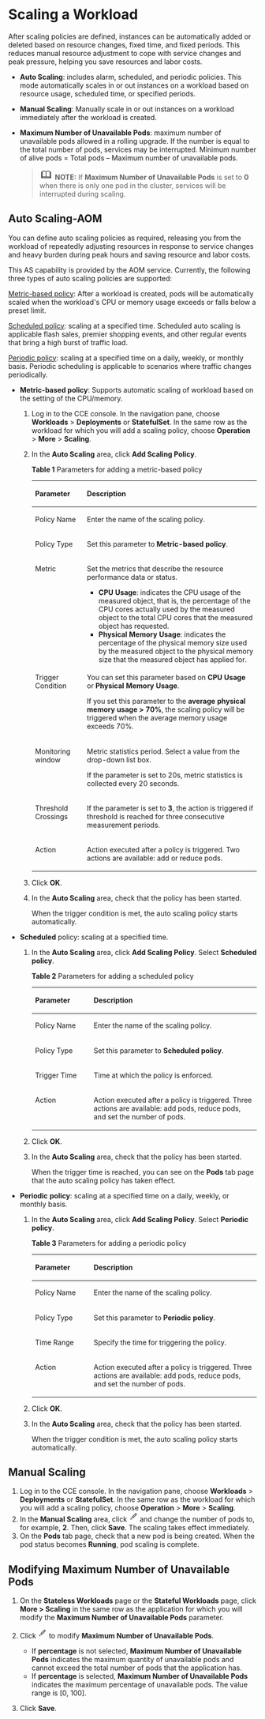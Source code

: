 # Scaling a Workload<a name="cce_01_0057"></a>

After  scaling policies  are defined, instances can be automatically added or deleted based on resource changes, fixed time, and fixed periods. This reduces manual resource adjustment to cope with service changes and peak pressure, helping you save resources and labor costs.

-   **Auto Scaling**: includes alarm, scheduled, and periodic policies. This mode automatically scales in or out instances on a workload based on resource usage, scheduled time, or specified periods.
-   **Manual Scaling**: Manually scale in or out instances on a workload immediately after the workload is created.
-   **Maximum Number of Unavailable Pods**: maximum number of unavailable pods allowed in a rolling upgrade. If the number is equal to the total number of pods, services may be interrupted. Minimum number of alive pods = Total pods – Maximum number of unavailable pods.

    >![](public_sys-resources/icon-note.gif) **NOTE:** 
    >If  **Maximum Number of Unavailable Pods**  is set to  **0**  when there is only one pod in the cluster, services will be interrupted during scaling.


## Auto Scaling-AOM<a name="section1656965814562"></a>

You can define auto scaling policies as required, releasing you from the workload of repeatedly adjusting resources in response to service changes and heavy burden during peak hours and saving resource and labor costs.

This AS capability is provided by the AOM service. Currently, the following three types of auto scaling policies are supported:

[Metric-based policy](#li16804196913): After a workload is created, pods will be automatically scaled when the workload's CPU or memory usage exceeds or falls below a preset limit.

[Scheduled policy](#li1595211281895): scaling at a specified time. Scheduled auto scaling is applicable flash sales, premier shopping events, and other regular events that bring a high burst of traffic load.

[Periodic policy](#li35861531491): scaling at a specified time on a daily, weekly, or monthly basis. Periodic scheduling is applicable to scenarios where traffic changes periodically.

-   <a name="li16804196913"></a>**Metric-based policy**: Supports automatic scaling of workload based on the setting of the CPU/memory.
    1.  Log in to the CCE console. In the navigation pane, choose  **Workloads**  \>  **Deployments**  or  **StatefulSet**. In the same row as the workload for which you will add a scaling policy, choose  **Operation**  \>  **More**  \>  **Scaling**.
    2.  In the  **Auto Scaling**  area, click  **Add Scaling Policy**.

        **Table  1**  Parameters for adding a metric-based policy

        <a name="table19998181617578"></a>
        <table><thead align="left"><tr id="row152117205715"><th class="cellrowborder" valign="top" width="23%" id="mcps1.2.3.1.1"><p id="p154121795719"><a name="p154121795719"></a><a name="p154121795719"></a>Parameter</p>
        </th>
        <th class="cellrowborder" valign="top" width="77%" id="mcps1.2.3.1.2"><p id="p87151735714"><a name="p87151735714"></a><a name="p87151735714"></a>Description</p>
        </th>
        </tr>
        </thead>
        <tbody><tr id="row18981795718"><td class="cellrowborder" valign="top" width="23%" headers="mcps1.2.3.1.1 "><p id="p1612131785715"><a name="p1612131785715"></a><a name="p1612131785715"></a>Policy Name</p>
        </td>
        <td class="cellrowborder" valign="top" width="77%" headers="mcps1.2.3.1.2 "><p id="p1514161785713"><a name="p1514161785713"></a><a name="p1514161785713"></a>Enter the name of the scaling policy.</p>
        </td>
        </tr>
        <tr id="row315181717574"><td class="cellrowborder" valign="top" width="23%" headers="mcps1.2.3.1.1 "><p id="p418141765713"><a name="p418141765713"></a><a name="p418141765713"></a>Policy Type</p>
        </td>
        <td class="cellrowborder" valign="top" width="77%" headers="mcps1.2.3.1.2 "><p id="p622317175715"><a name="p622317175715"></a><a name="p622317175715"></a>Set this parameter to <span class="uicontrol" id="uicontrol57503634515"><a name="uicontrol57503634515"></a><a name="uicontrol57503634515"></a><b>Metric-based policy</b></span>.</p>
        </td>
        </tr>
        <tr id="row17669451397"><td class="cellrowborder" valign="top" width="23%" headers="mcps1.2.3.1.1 "><p id="p86701459915"><a name="p86701459915"></a><a name="p86701459915"></a>Metric</p>
        </td>
        <td class="cellrowborder" valign="top" width="77%" headers="mcps1.2.3.1.2 "><p id="p16701951895"><a name="p16701951895"></a><a name="p16701951895"></a>Set the metrics that describe the resource performance data or status.</p>
        <a name="ul20392191212016"></a><a name="ul20392191212016"></a><ul id="ul20392191212016"><li><strong id="b790894192518"><a name="b790894192518"></a><a name="b790894192518"></a>CPU Usage</strong>: indicates the CPU usage of the measured object, that is, the percentage of the CPU cores actually used by the measured object to the total CPU cores that the measured object has requested.</li><li><strong id="b1764184811255"><a name="b1764184811255"></a><a name="b1764184811255"></a>Physical Memory Usage</strong>: indicates the percentage of the physical memory size used by the measured object to the physical memory size that the measured object has applied for.</li></ul>
        </td>
        </tr>
        <tr id="row122211765714"><td class="cellrowborder" valign="top" width="23%" headers="mcps1.2.3.1.1 "><p id="p102417173579"><a name="p102417173579"></a><a name="p102417173579"></a>Trigger Condition</p>
        </td>
        <td class="cellrowborder" valign="top" width="77%" headers="mcps1.2.3.1.2 "><p id="p02641715716"><a name="p02641715716"></a><a name="p02641715716"></a>You can set this parameter based on <span class="uicontrol" id="uicontrol1561224791720"><a name="uicontrol1561224791720"></a><a name="uicontrol1561224791720"></a><b>CPU Usage</b></span> or <span class="uicontrol" id="uicontrol166121847141715"><a name="uicontrol166121847141715"></a><a name="uicontrol166121847141715"></a><b>Physical Memory Usage</b></span>.</p>
        <p id="p102871735719"><a name="p102871735719"></a><a name="p102871735719"></a>If you set this parameter to the <strong id="b196183581268"><a name="b196183581268"></a><a name="b196183581268"></a>average physical memory usage &gt; 70%</strong>, the scaling policy will be triggered when the average memory usage exceeds 70%.</p>
        </td>
        </tr>
        <tr id="row093120121869"><td class="cellrowborder" valign="top" width="23%" headers="mcps1.2.3.1.1 "><p id="p393115121169"><a name="p393115121169"></a><a name="p393115121169"></a>Monitoring window</p>
        </td>
        <td class="cellrowborder" valign="top" width="77%" headers="mcps1.2.3.1.2 "><p id="p152221321617"><a name="p152221321617"></a><a name="p152221321617"></a>Metric statistics period. Select a value from the drop-down list box.</p>
        <p id="p152223321267"><a name="p152223321267"></a><a name="p152223321267"></a>If the parameter is set to 20s, metric statistics is collected every 20 seconds.</p>
        </td>
        </tr>
        <tr id="row1735111705710"><td class="cellrowborder" valign="top" width="23%" headers="mcps1.2.3.1.1 "><p id="p1936617175719"><a name="p1936617175719"></a><a name="p1936617175719"></a>Threshold Crossings</p>
        </td>
        <td class="cellrowborder" valign="top" width="77%" headers="mcps1.2.3.1.2 "><p id="p93816171572"><a name="p93816171572"></a><a name="p93816171572"></a>If the parameter is set to <strong id="b66181047141719"><a name="b66181047141719"></a><a name="b66181047141719"></a>3</strong>, the action is triggered if threshold is reached for three consecutive measurement periods.</p>
        </td>
        </tr>
        <tr id="row139111716578"><td class="cellrowborder" valign="top" width="23%" headers="mcps1.2.3.1.1 "><p id="p240141775712"><a name="p240141775712"></a><a name="p240141775712"></a>Action</p>
        </td>
        <td class="cellrowborder" valign="top" width="77%" headers="mcps1.2.3.1.2 "><p id="p241121715570"><a name="p241121715570"></a><a name="p241121715570"></a>Action executed after a policy is triggered. Two actions are available: add or reduce pods.</p>
        </td>
        </tr>
        </tbody>
        </table>

    3.  Click  **OK**.
    4.  In the  **Auto Scaling**  area, check that the policy has been started.

        When the trigger condition is met, the auto scaling policy starts automatically.


-   <a name="li1595211281895"></a>**Scheduled**  policy: scaling at a specified time.
    1.  In the  **Auto Scaling**  area, click  **Add Scaling Policy**. Select  **Scheduled policy**.

        **Table  2**  Parameters for adding a scheduled policy

        <a name="table0281144172511"></a>
        <table><thead align="left"><tr id="row1428011412512"><th class="cellrowborder" valign="top" width="26%" id="mcps1.2.3.1.1"><p id="p8280443259"><a name="p8280443259"></a><a name="p8280443259"></a>Parameter</p>
        </th>
        <th class="cellrowborder" valign="top" width="74%" id="mcps1.2.3.1.2"><p id="p12280847252"><a name="p12280847252"></a><a name="p12280847252"></a>Description</p>
        </th>
        </tr>
        </thead>
        <tbody><tr id="row1728054182516"><td class="cellrowborder" valign="top" width="26%" headers="mcps1.2.3.1.1 "><p id="p20280164142516"><a name="p20280164142516"></a><a name="p20280164142516"></a>Policy Name</p>
        </td>
        <td class="cellrowborder" valign="top" width="74%" headers="mcps1.2.3.1.2 "><p id="p19280144112510"><a name="p19280144112510"></a><a name="p19280144112510"></a>Enter the name of the scaling policy.</p>
        </td>
        </tr>
        <tr id="row5280154182518"><td class="cellrowborder" valign="top" width="26%" headers="mcps1.2.3.1.1 "><p id="p8280164192519"><a name="p8280164192519"></a><a name="p8280164192519"></a>Policy Type</p>
        </td>
        <td class="cellrowborder" valign="top" width="74%" headers="mcps1.2.3.1.2 "><p id="p15280134182513"><a name="p15280134182513"></a><a name="p15280134182513"></a>Set this parameter to <strong id="b71891229131820"><a name="b71891229131820"></a><a name="b71891229131820"></a>Scheduled policy</strong>.</p>
        </td>
        </tr>
        <tr id="row1728113415258"><td class="cellrowborder" valign="top" width="26%" headers="mcps1.2.3.1.1 "><p id="p112804418256"><a name="p112804418256"></a><a name="p112804418256"></a>Trigger Time</p>
        </td>
        <td class="cellrowborder" valign="top" width="74%" headers="mcps1.2.3.1.2 "><p id="p1280646254"><a name="p1280646254"></a><a name="p1280646254"></a>Time at which the policy is enforced.</p>
        </td>
        </tr>
        <tr id="row112811346259"><td class="cellrowborder" valign="top" width="26%" headers="mcps1.2.3.1.1 "><p id="p82812472513"><a name="p82812472513"></a><a name="p82812472513"></a>Action</p>
        </td>
        <td class="cellrowborder" valign="top" width="74%" headers="mcps1.2.3.1.2 "><p id="p82813416258"><a name="p82813416258"></a><a name="p82813416258"></a>Action executed after a policy is triggered. Three actions are available: add pods, reduce pods, and set the number of pods.</p>
        </td>
        </tr>
        </tbody>
        </table>

    2.  Click  **OK**.
    3.  In the  **Auto Scaling**  area, check that the policy has been started.

        When the trigger time is reached, you can see on the  **Pods**  tab page that the auto scaling policy has taken effect.


-   <a name="li35861531491"></a>**Periodic** **policy**: scaling at a specified time on a daily, weekly, or monthly basis.
    1.  In the  **Auto Scaling**  area, click  **Add Scaling Policy**. Select  **Periodic policy**.

        **Table  3**  Parameters for adding a periodic policy

        <a name="table184091016102710"></a>
        <table><thead align="left"><tr id="row13407141620275"><th class="cellrowborder" valign="top" width="26%" id="mcps1.2.3.1.1"><p id="p19407916192711"><a name="p19407916192711"></a><a name="p19407916192711"></a>Parameter</p>
        </th>
        <th class="cellrowborder" valign="top" width="74%" id="mcps1.2.3.1.2"><p id="p24071016172711"><a name="p24071016172711"></a><a name="p24071016172711"></a>Description</p>
        </th>
        </tr>
        </thead>
        <tbody><tr id="row10407101652718"><td class="cellrowborder" valign="top" width="26%" headers="mcps1.2.3.1.1 "><p id="p18407191622715"><a name="p18407191622715"></a><a name="p18407191622715"></a>Policy Name</p>
        </td>
        <td class="cellrowborder" valign="top" width="74%" headers="mcps1.2.3.1.2 "><p id="p11407121616277"><a name="p11407121616277"></a><a name="p11407121616277"></a>Enter the name of the scaling policy.</p>
        </td>
        </tr>
        <tr id="row3409316102719"><td class="cellrowborder" valign="top" width="26%" headers="mcps1.2.3.1.1 "><p id="p144071116132713"><a name="p144071116132713"></a><a name="p144071116132713"></a>Policy Type</p>
        </td>
        <td class="cellrowborder" valign="top" width="74%" headers="mcps1.2.3.1.2 "><p id="p7409181672718"><a name="p7409181672718"></a><a name="p7409181672718"></a>Set this parameter to <strong id="b8124749151812"><a name="b8124749151812"></a><a name="b8124749151812"></a>Periodic policy</strong>.</p>
        </td>
        </tr>
        <tr id="row1940915163272"><td class="cellrowborder" valign="top" width="26%" headers="mcps1.2.3.1.1 "><p id="p5409161662713"><a name="p5409161662713"></a><a name="p5409161662713"></a>Time Range</p>
        </td>
        <td class="cellrowborder" valign="top" width="74%" headers="mcps1.2.3.1.2 "><p id="p6409131672714"><a name="p6409131672714"></a><a name="p6409131672714"></a>Specify the time for triggering the policy.</p>
        </td>
        </tr>
        <tr id="row154091616182715"><td class="cellrowborder" valign="top" width="26%" headers="mcps1.2.3.1.1 "><p id="p174096168271"><a name="p174096168271"></a><a name="p174096168271"></a>Action</p>
        </td>
        <td class="cellrowborder" valign="top" width="74%" headers="mcps1.2.3.1.2 "><p id="p4409101613276"><a name="p4409101613276"></a><a name="p4409101613276"></a>Action executed after a policy is triggered. Three actions are available: add pods, reduce pods, and set the number of pods.</p>
        </td>
        </tr>
        </tbody>
        </table>

    2.  Click  **OK**.
    3.  In the  **Auto Scaling**  area, check that the policy has been started.

        When the trigger condition is met, the auto scaling policy starts automatically.



## Manual Scaling<a name="section1050418516503"></a>

1.  Log in to the CCE console. In the navigation pane, choose  **Workloads**  \>  **Deployments**  or  **StatefulSet**. In the same row as the workload for which you will add a scaling policy, choose  **Operation**  \>  **More**  \>  ****Scaling****.
2.  In the  **Manual Scaling**  area, click  ![](figures/icon-edit-0.png)  and change the number of pods to, for example,  **2**. Then, click  **Save**. The scaling takes effect immediately.
3.  On the  **Pods**  tab page, check that a new pod is being created. When the pod status becomes  **Running**, pod scaling is complete.

## Modifying Maximum Number of Unavailable Pods<a name="section7507175918309"></a>

1.  On the  **Stateless Workloads**  page or the  **Stateful Workloads**  page, click  **More \> Scaling**  in the same row as the application for which you will modify the  **Maximum Number of Unavailable Pods**  parameter.
2.  Click  ![](figures/icon-edit-0-7.png)  to modify  **Maximum Number of Unavailable Pods**.
    -   If  **percentage**  is not selected,  **Maximum Number of Unavailable Pods**  indicates the maximum quantity of unavailable pods and cannot exceed the total number of pods that the application has.
    -   If  **percentage**  is selected,  **Maximum Number of Unavailable Pods**  indicates the maximum percentage of unavailable pods. The value range is \[0, 100\].

3.  Click  **Save**.

